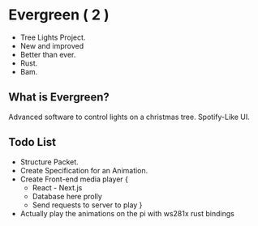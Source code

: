 # Evergreen ( 2 )

* Tree Lights Project.
* New and improved
* Better than ever.
* Rust.
* Bam.

## What is Evergreen?

Advanced software to control lights on a christmas tree.
Spotify-Like UI.

## Todo List

- Structure Packet.
- Create Specification for an Animation.
- Create Front-end media player {
    * React - Next.js
    * Database here prolly
    * Send requests to server to play
}
- Actually play the animations on the pi with ws281x rust bindings
